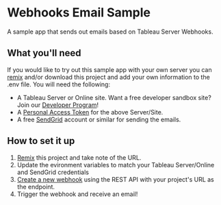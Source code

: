 # Webhooks Email Sample

A sample app that sends out emails based on Tableau Server Webhooks.

## What you'll need

If you would like to try out this sample app with your own server you can [remix](https://glitch.com/edit/#!/remix/datadev-webhooks-email) and/or download this project and add your own information to the .env file. You will need the following:
* A Tableau Server or Online site. Want a free developer sandbox site? Join our [Developer Program](https://developer.tableau.com)!
* A [Personal Access Token](https://help.tableau.com/current/server/en-us/security_personal_access_tokens.htm) for the above Server/Site.
* A free [SendGrid](https://sendgrid.com/) account or similar for sending the emails.

## How to set it up

1. [Remix](https://glitch.com/edit/#!/remix/datadev-webhooks-email) this project and take note of the URL.
1. Update the evironment variables to match your Tableau Server/Online and SendGrid credentials
1. [Create a new webhook](https://github.com/tableau/webhooks-docs) using the REST API with your project's URL as the endpoint.
1. Trigger the webhook and receive an email!

